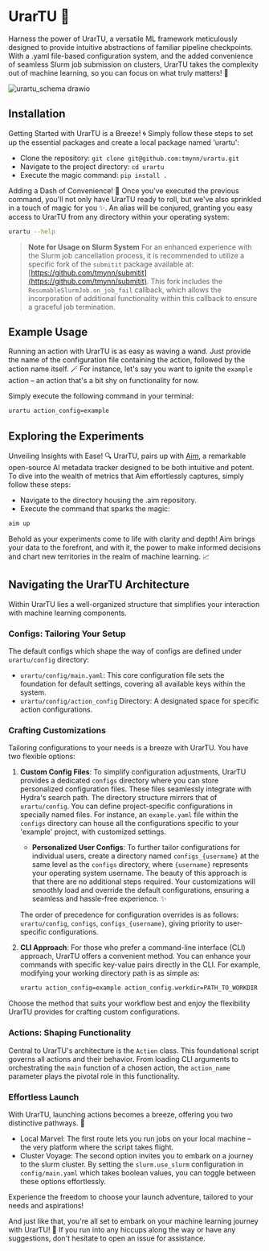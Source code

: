 # UrarTU 🦁

Harness the power of UrarTU, a versatile ML framework meticulously designed to provide intuitive abstractions of familiar pipeline checkpoints. With a .yaml file-based configuration system, and the added convenience of seamless Slurm job submission on clusters, UrarTU takes the complexity out of machine learning, so you can focus on what truly matters! 🚀

![urartu_schema drawio](https://github.com/tmynn/urartu/assets/23078323/1e2e4276-5136-47ab-b2e1-6b92f7a08adf)

## Installation

Getting Started with UrarTU is a Breeze! 🌀 Simply follow these steps to set up the essential packages and create a local package named 'urartu':

- Clone the repository: `git clone git@github.com:tmynn/urartu.git`
- Navigate to the project directory: `cd urartu`
- Execute the magic command: `pip install .`


Adding a Dash of Convenience! 🎉 Once you've executed the previous command, you'll not only have UrarTU ready to roll, but we've also sprinkled in a touch of magic for you ✨. An alias will be conjured, granting you easy access to UrarTU from any directory within your operating system:
```bash
urartu --help
```


> **Note for Usage on Slurm System**
> For an enhanced experience with the Slurm job cancellation process, it is recommended to utilize a specific fork of the `submitit` package available at: [https://github.com/tmynn/submitit](https://github.com/tmynn/submitit). This fork includes the `ResumableSlurmJob.on_job_fail` callback, which allows the incorporation of additional functionality within this callback to ensure a graceful job termination.

## Example Usage

Running an action with UrarTU is as easy as waving a wand. Just provide the name of the configuration file containing the action, followed by the action name itself. 🪄 For instance, let's say you want to ignite the `example` action – an action that's a bit shy on functionality for now.

Simply execute the following command in your terminal:
```bash
urartu action_config=example
```

## Exploring the Experiments
Unveiling Insights with Ease! 🔍 UrarTU, pairs up with [Aim](https://github.com/aimhubio/aim), a remarkable open-source AI metadata tracker designed to be both intuitive and potent. To dive into the wealth of metrics that Aim effortlessly captures, simply follow these steps:
- Navigate to the directory housing the .aim repository.
- Execute the command that sparks the magic:
```bash
aim up
```
Behold as your experiments come to life with clarity and depth! Aim brings your data to the forefront, and with it, the power to make informed decisions and chart new territories in the realm of machine learning. 📈

## Navigating the UrarTU Architecture

Within UrarTU lies a well-organized structure that simplifies your interaction with machine learning components.

### Configs: Tailoring Your Setup

The default configs which shape the way of configs are defined under `urartu/config` directory:
- `urartu/config/main.yaml`: This core configuration file sets the foundation for default settings, covering all available keys within the system.
- `urartu/config/action_config` Directory: A designated space for specific action configurations.


### Crafting Customizations

Tailoring configurations to your needs is a breeze with UrarTU. You have two flexible options:

1. **Custom Config Files**: To simplify configuration adjustments, UrarTU provides a dedicated `configs` directory where you can store personalized configuration files. These files seamlessly integrate with Hydra's search path. The directory structure mirrors that of `urartu/config`. You can define project-specific configurations in specially named files. For instance, an `example.yaml` file within the `configs` directory can house all the configurations specific to your 'example' project, with customized settings.

    - **Personalized User Configs**: To further tailor configurations for individual users, create a directory named `configs_{username}` at the same level as the `configs` directory, where `{username}` represents your operating system username. The beauty of this approach is that there are no additional steps required. Your customizations will smoothly load and override the default configurations, ensuring a seamless and hassle-free experience. ✨

    The order of precedence for configuration overrides is as follows: `urartu/config`, `configs`, `configs_{username}`, giving priority to user-specific configurations.

2. **CLI Approach**: For those who prefer a command-line interface (CLI) approach, UrarTU offers a convenient method. You can enhance your commands with specific key-value pairs directly in the CLI. For example, modifying your working directory path is as simple as:

    ```bash
    urartu action_config=example action_config.workdir=PATH_TO_WORKDIR
    ```

Choose the method that suits your workflow best and enjoy the flexibility UrarTU provides for crafting custom configurations.


### Actions: Shaping Functionality

Central to UrarTU's architecture is the `Action` class. This foundational script governs all actions and their behavior. From loading CLI arguments to orchestrating the `main` function of a chosen action, the `action_name` parameter plays the pivotal role in this functionality.


### Effortless Launch

With UrarTU, launching actions becomes a breeze, offering you two distinctive pathways. 🚀

- Local Marvel: The first route lets you run jobs on your local machine – the very platform where the script takes flight.
- Cluster Voyage: The second option invites you to embark on a journey to the slurm cluster. By setting the `slurm.use_slurm` configuration in `config/main.yaml` which takes boolean values, you can toggle between these options effortlessly.

Experience the freedom to choose your launch adventure, tailored to your needs and aspirations!


And just like that, you're all set to embark on your machine learning journey with UrarTU! 🌟
If you run into any hiccups along the way or have any suggestions, don't hesitate to open an issue for assistance.
